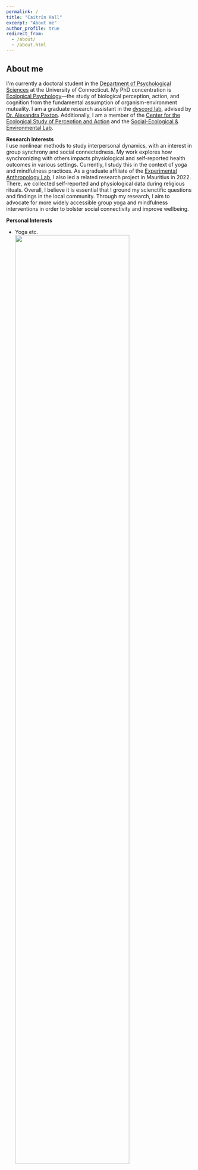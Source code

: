 ```yaml
---
permalink: /
title: "Caitrín Hall"
excerpt: "About me"
author_profile: true
redirect_from: 
  - /about/
  - /about.html
---
```


About me
------
I'm currently a doctoral student in the [Department of Psychological Sciences](https://psychology.uconn.edu/) at the University of Connecticut. My PhD concentration is [Ecological Psychology](https://psychology.uconn.edu/phd/ecological-psychology/)—the study of biological perception, action, and cognition from the fundamental assumption of organism-environment mutuality. I am a graduate research assistant in the [dyscord lab](https://dyscord-lab.github.io/), advised by [Dr. Alexandra Paxton](https://alexandrapaxton.com/). Additionally, I am a member of the [Center for the Ecological Study of Perception and Action](https://cespa.uconn.edu/) and the [Social-Ecological & Environmental Lab](https://seelab.socialpsych.uconn.edu/).  

**Research Interests**  
I use nonlinear methods to study interpersonal dynamics, with an interest in group synchrony and social connectedness. My work explores how synchronizing with others impacts physiological and self-reported health outcomes in various settings. Currently, I study this in the context of yoga and mindfulness practices. As a graduate affiliate of the [Experimental Anthropology Lab](https://www.experimentalanthropology.com/), I also led a related research project in Mauritius in 2022. There, we collected self-reported and physiological data during religious rituals. Overall, I believe it is essential that I ground my scienctific questions and findings in the local community. Through my research, I aim to advocate for more widely accessible group yoga and mindfulness interventions in order to bolster social connectivity and improve wellbeing.  

**Personal Interests**  
 * Yoga etc.<br/><img src='https://github.com/caitrinhall/caitrinhall.github.io/blob/619a056edb66a6b62c82e559c8a60ecf0a7fa9d9/images/yoga-in-mauritius.png' width=80% height=80%>

<!-- ![Yoga etc.](/images/yoga in mauritius.png) -->

